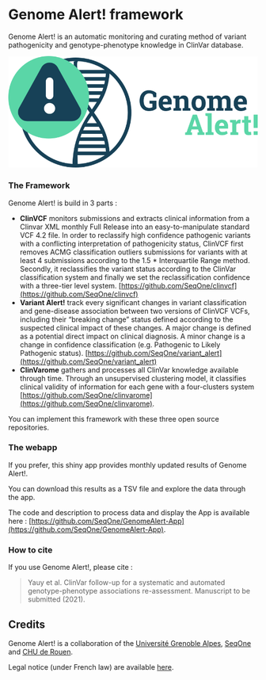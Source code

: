 # Genome Alert! framework

Genome Alert! is an automatic monitoring and curating method of variant pathogenicity and genotype-phenotype knowledge in ClinVar database.

![Genome Alert! logo](genome_alert_title.png)

### The Framework

Genome Alert! is build in 3 parts :
- **ClinVCF** monitors submissions and extracts clinical information from a Clinvar XML monthly Full Release into an easy-to-manipulate standard VCF 4.2 file. 
In order to reclassify high confidence pathogenic variants with a conflicting interpretation of pathogenicity status, ClinVCF first removes ACMG classification outliers submissions for variants with at least 4 submissions according to the 1.5 * Interquartile Range method. Secondly, it reclassifies the variant status according to the ClinVar classification system and finally we set the reclassification confidence with a three-tier level system.  [https://github.com/SeqOne/clinvcf](https://github.com/SeqOne/clinvcf)
- **Variant Alert!** track every significant changes in variant classification and gene-disease association between two versions of ClinVCF VCFs, including their “breaking change” status defined according to the suspected clinical impact of these changes. A major  change is defined as a potential direct impact on clinical diagnosis. A minor  change is a change in confidence classification (e.g. Pathogenic to Likely Pathogenic status). [https://github.com/SeqOne/variant_alert](https://github.com/SeqOne/variant_alert)
- **ClinVarome** gathers and processes all ClinVar knowledge available through time. Through an unsupervised clustering model, it classifies clinical validity of information for each gene with a four-clusters system [https://github.com/SeqOne/clinvarome](https://github.com/SeqOne/clinvarome).

You can implement this framework with these three open source repositories.

### The webapp

If you prefer, this shiny app provides monthly updated results of Genome Alert!.  

You can download this results as a TSV file and explore the data through the app.

The code and description to process data and display the App is available here : [https://github.com/SeqOne/GenomeAlert-App](https://github.com/SeqOne/GenomeAlert-App).

### How to cite

If you use Genome Alert!, please cite : 

> Yauy et al. ClinVar follow-up for a systematic and automated genotype-phenotype associations re-assessment. Manuscript to be submitted (2021).


## Credits

Genome Alert! is a collaboration of the [Université Grenoble Alpes](https://iab.univ-grenoble-alpes.fr/?language=en), [SeqOne](https://seq.one/) and [CHU de Rouen](https://www.chu-rouen.fr/service/service-de-genetique/).


Legal notice (under French law) are available [here](./mentions_legales.html). 